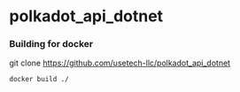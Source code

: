 # polkadot_api_dotnet

### Building for docker

git clone https://github.com/usetech-llc/polkadot_api_dotnet
```
docker build ./
```
